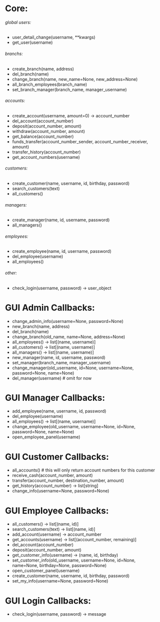 

# Core:
###### global users:
- user_detail_change(username, **kwargs)
- get_user(username)
###### branchs:
- create_branch(name, address)
- del_branch(name)
- change_branch(name, new_name=None, new_address=None)
- all_branch_employees(branch_name)
- set_branch_manager(branch_name, manager_username)
###### accounts:
- create_account(username, amount=0) -> account_number
- del_account(account_number)
- deposit(account_number, amount)
- withdraw(account_number, amount)
- get_balance(account_number)
- funds_transfer(account_number_sender, account_number_receiver, amount)
- transfer_history(account_number)
- get_account_numbers(username)
###### customers:
- create_customer(name, username, id, birthday, password)
- search_customers(text)
- all_customers()
###### managers:
- create_manager(name, id, username, password)
- all_managers()
###### employees:
- create_employee(name, id, username, password)
- del_employee(username)
- all_employees()
###### other:
- check_login(username, password) -> user_object


# GUI Admin Callbacks:
- change_admin_info(username=None, password=None)
- new_branch(name, address)
- del_branch(name)
- change_branch(old_name, name=None, address=None)
- all_employees() -> list[(name, username)]
- all_customers() -> list[(name, username)]
- all_managers() -> list[(name, username)]
- new_manager(name, id, username, password)
- set_manager(branch_name, manager_username)
- change_manager(old_username, id=None, username=None, password=None, name=None)
- del_manager(username)  # omit for now 

# GUI Manager Callbacks:
- add_employee(name, username, id, password)
- del_employee(username)
- all_employees() -> list[(name, username)]
- change_employee(old_username, username=None, id=None, password=None, name=None)
- open_employee_panel(username)

# GUI Customer Callbacks:
- all_accounts() # this will only return account numbers for this customer
- receive_cash(account_number, amount)
- transfer(account_number, destination_number, amount)
- get_history(account_number) -> list[string]
- change_info(username=None, password=None)

# GUI Employee Callbacks:
- all_customers() -> list[(name, id)]
- search_customers(text) -> list[(name, id)]
- add_account(username) -> account_number
- get_accounts(username) -> list[(account_number, remaining)]
- del_account(account_number)
- deposit(account_number, amount)
- get_customer_info(username) -> (name, id, birthday)
- set_customer_info(old_username, username=None, id=None, name=None, birthday=None, password=None)
- open_customer_panel(username)
- create_customer(name, username, id, birthday, password)
- set_my_info(username=None, password=None)

# GUI Login Callbacks:
- check_login(username, password) -> message
